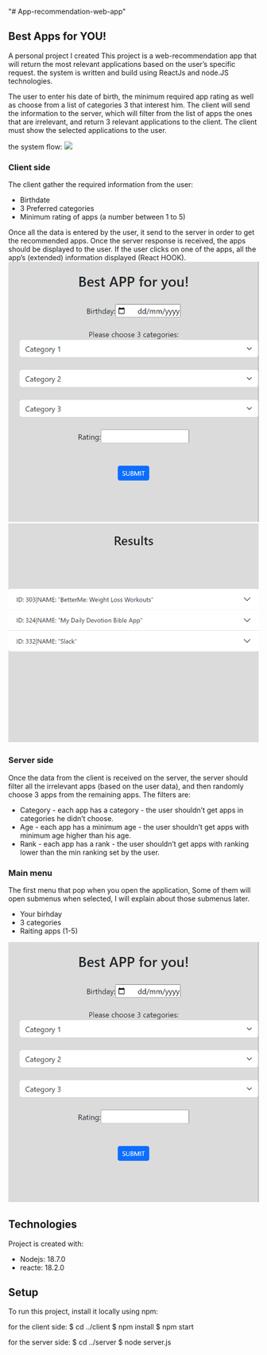 "# App-recommendation-web-app" 


## Best Apps for YOU!

A personal project I created
This project is a web-recommendation app that will return the most relevant applications based on the user’s specific request.
the system is written and build using ReactJs and node.JS technologies.

The user to enter his date of birth, the minimum required app rating as well as choose from a list of categories 3 that interest him.
The client will send the information to the server, which will filter from the list of apps the ones that are irrelevant, and return 3 relevant applications to the client.
The client must show the selected applications to the user.

the system flow:
<img src="flow/main_menu.jpeg">     


<h3> Client side</h3>
The client gather the required information from the user:
<ul>
  <li>Birthdate</li>
  <li>3 Preferred categories</li>
  <li> Minimum rating of apps (a number between 1 to 5)</li>
</ul>
Once all the data is entered by the user, it send to the server in order to get the recommended apps.
Once the server response is received, the apps should be displayed to the user.
If the user clicks on one of the apps, all the app’s (extended) information displayed (React HOOK).

<img src="readme_images/main_menu.jpeg">     

<img src="readme_images/result_menu.jpeg">     


<h3> Server side</h3>
Once the data from the client is received on the server, the server should filter all the irrelevant
apps (based on the user data), and then randomly choose 3 apps from the remaining apps.
The filters are:<ul>
  <li>Category - each app has a category - the user shouldn’t get apps in categories he didn’t
choose.</li>
  <li> Age - each app has a minimum age - the user shouldn’t get apps with minimum age
higher than his age.</li>
  <li> Rank - each app has a rank - the user shouldn’t get apps with ranking lower than the
min ranking set by the user.</li>
</ul>



<h3>Main menu</h3>
The first menu that pop when you open the application, Some of them will open submenus when selected, I will explain about those submenus later.
<ul>
  <li>Your birhday</li>
  <li>3 categories</li>
  <li>Raiting apps (1-5)</li>
</ul>
<img src="readme_images/main_menu.jpeg">    


## Technologies
Project is created with:
* Nodejs: 18.7.0
* reacte: 18.2.0
	
## Setup
To run this project, install it locally using npm:

for the client side:
	$ cd ../client
	$ npm install
	$ npm start

for the server side:
	$ cd ../server
	$ node server.js




